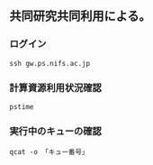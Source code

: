 ## 共同研究共同利用による。

### ログイン
```
ssh gw.ps.nifs.ac.jp
```
### 計算資源利用状況確認
```
pstime 
```

### 実行中のキューの確認
```
qcat -o 「キュー番号」
```
